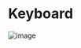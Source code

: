 # Keyboard
![image](https://github.com/user-attachments/assets/26158686-867f-45a9-979a-0ec5d239566b)
